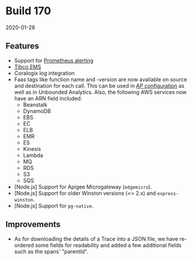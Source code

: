 # Build 170

2020-01-28

## Features

- Support for [Prometheus alerting](https://docs.instana.io/quick_start/alerting/#prometheus-webhook)
- [Tibco EMS](https://docs.instana.io/ecosystem/tibco-ems)
- Coralogix log integration
- Faas tags like function name and -version are now available on source and destination for each call. This can be used in [AP configuration](https://docs.instana.io/products/application_service_management/#configuration) as well as in Unbounded Analytics. Also, the following AWS services now have an ARN field included:
  - Beanstalk
  - DynamoDB
  - EBS
  - EC
  - ELB
  - EMR
  - ES
  - Kinesis
  - Lambda
  - MQ
  - RDS
  - S3
  - SQS
- [Node.js] Support for Apigee Microgateway (`edgemicro`).
- [Node.js] Support for older Winston versions (<= 2.x) and `express-winston`.
- [Node.js] Support for `pg-native`.

## Improvements

- As for downloading the details of a Trace into a JSON file, we have re-ordered some fields for readability and added a few additional fields such as the spans' "parentId".
